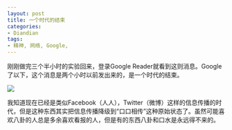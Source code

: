 ```yaml
---
layout: post
title: 一个时代的结束
categories:
- Diandian
tags:
- 精神, 网络, Google, 
---
```

<p>刚刚做完三个半小时的实验回来，登录Google Reader就看到这则消息。Google了以下，这个消息是两个小时以前发出来的，是一个时代的结束。</p>
<p class="edui-filter-align-center"><img src="http://m1.img.srcdd.com/farm5/d/2013/0314/09/14647E23DE1F4B4E305EA320F0231589_B500_900_500_236.PNG" /><br /></p>
<p>我知道现在已经是类似Facebook（人人），Twitter（微博）这样的信息传播的时代，但是这种东西其实把信息传播降级到“口口相传”这种原始状态了。虽然可能喜欢八卦的人总是多余喜欢看报的人，但是有的东西八卦和口水是永远得不来的。</p>